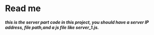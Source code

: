 # Read me
##### this is the server part code in this project, you should have a server IP address, file path,and a js file like server_1.js.
